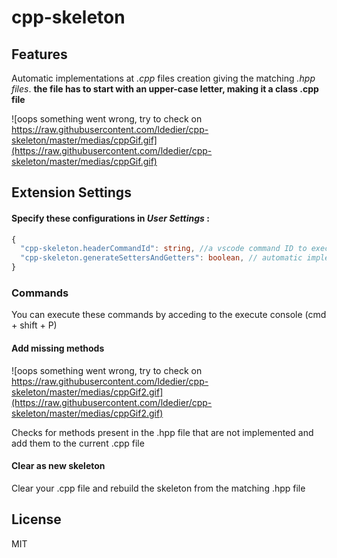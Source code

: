 # cpp-skeleton
## Features

Automatic implementations at _.cpp_ files creation giving the matching _.hpp files_.
**the file has to start with an upper-case letter, making it a class .cpp file**

![oops something went wrong, try to check on https://raw.githubusercontent.com/ldedier/cpp-skeleton/master/medias/cppGif.gif](https://raw.githubusercontent.com/ldedier/cpp-skeleton/master/medias/cppGif.gif)

## Extension Settings

#### Specify these configurations in *User Settings* :

```ts
{
  "cpp-skeleton.headerCommandId": string, //a vscode command ID to execute before the skeleton creation
  "cpp-skeleton.generateSettersAndGetters": boolean, // automatic implementations of getters and setters
}
```

### Commands

You can execute these commands by acceding to the execute console (cmd + shift + P)

#### Add missing methods

![oops something went wrong, try to check on https://raw.githubusercontent.com/ldedier/cpp-skeleton/master/medias/cppGif2.gif](https://raw.githubusercontent.com/ldedier/cpp-skeleton/master/medias/cppGif2.gif)

Checks for methods present in the .hpp file that are not implemented and add them to the current .cpp file

 #### Clear as new skeleton

Clear your .cpp file and rebuild the skeleton from the matching .hpp file

License
----
MIT
